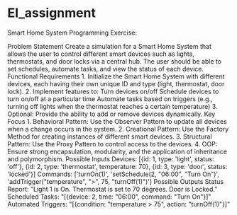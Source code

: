 # EI_assignment

Smart Home System Programming Exercise:

Problem Statement
Create a simulation for a Smart Home System that allows the user to control different smart devices such as lights, thermostats, and door locks via a central hub. The user should be able to set schedules, automate tasks, and view the status of each device.
Functional Requirements
1.
Initialize the Smart Home System with different devices, each having their own unique ID and type (light, thermostat, door lock).
2.
Implement features to:
Turn devices on/off
Schedule devices to turn on/off at a particular time
Automate tasks based on triggers (e.g., turning off lights when the thermostat reaches a certain temperature)
3.
Optional: Provide the ability to add or remove devices dynamically.
Key Focus
1.
Behavioral Pattern: Use the Observer Pattern to update all devices when a change occurs in the system.
2.
Creational Pattern: Use the Factory Method for creating instances of different smart devices.
3.
Structural Pattern: Use the Proxy Pattern to control access to the devices.
4.
OOP: Ensure strong encapsulation, modularity, and the application of inheritance and polymorphism.
Possible Inputs
Devices:
[{id: 1, type: 'light', status: 'off'}, {id: 2, type: 'thermostat', temperature: 70}, {id: 3, type: 'door', status: 'locked'}]
Commands:
['turnOn(1)', 'setSchedule(2, "06:00", "Turn On")', 'addTrigger("temperature", ">", 75, "turnOff(1)")']
Possible Outputs
Status Report:
"Light 1 is On. Thermostat is set to 70 degrees. Door is Locked."
Scheduled Tasks:
"[{device: 2, time: "06:00", command: "Turn On"}]"
Automated Triggers:
"[{condition: "temperature > 75", action: "turnOff(1)"}]"
